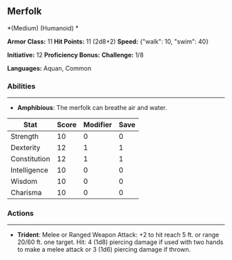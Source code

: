 ## Merfolk
*(Medium) (Humanoid) *

**Armor Class:** 11
**Hit Points:** 11 (2d8+2)
**Speed:** {"walk": 10, "swim": 40}

**Initiative:** 12
**Proficiency Bonus:**
**Challenge:** 1/8

**Languages:** Aquan, Common

### Abilities
 --- 
- **Amphibious**: The merfolk can breathe air and water.



| Stat | Score | Modifier | Save |
| ---- | ---- | ---- | ---- |
| Strength | 10 | 0 | 0 |
| Dexterity | 12 | 1 | 1 |
| Constitution | 12 | 1 | 1 |
| Intelligence | 10 | 0 | 0 |
| Wisdom | 10 | 0 | 0 |
| Charisma | 10 | 0 | 0 |

### Actions
 --- 
- **Trident**: Melee or Ranged Weapon Attack: +2 to hit  reach 5 ft. or range 20/60 ft.  one target. Hit: 4 (1d8) piercing damage if used with two hands to make a melee attack  or 3 (1d6) piercing damage if thrown.

